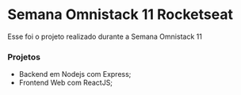 # Semana Omnistack 11 Rocketseat


Esse foi o projeto realizado durante a Semana Omnistack 11


### Projetos

- Backend em Nodejs com Express;
- Frontend Web com ReactJS;
